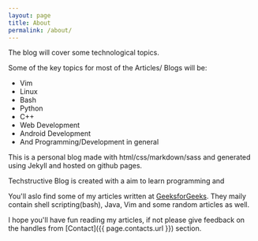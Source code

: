 ```yaml
---
layout: page
title: About
permalink: /about/
---
```


The blog will cover some technological topics.

Some of the key topics for most of the Articles/ Blogs will be:
- Vim
- Linux
- Bash
- Python
- C++
- Web Development
- Android Development
- And Programming/Development in general

This is a personal blog made with html/css/markdown/sass and generated using Jekyll and hosted on github pages.

Techstructive Blog is created with a aim to learn programming and 

You'll aslo find some of my articles written at [GeeksforGeeks](https://auth.geeksforgeeks.org/user/meetgor/articles).
They maily contain shell scripting(bash), Java, Vim and some random articles as well.

I hope you'll have fun reading my articles, if not please give feedback on the handles from [Contact]({{ page.contacts.url }}) section.




